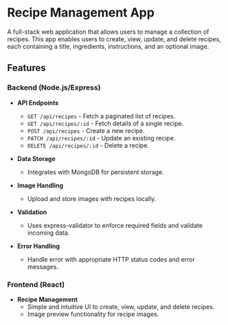 # Recipe Management App

A full-stack web application that allows users to manage a collection of recipes. This app enables users to create, view, update, and delete recipes, each containing a title, ingredients, instructions, and an optional image.

## Features

### Backend (Node.js/Express)
- **API Endpoints**
  - `GET /api/recipes` - Fetch a paginated list of recipes.
  - `GET /api/recipes/:id` - Fetch details of a single recipe.
  - `POST /api/recipes` - Create a new recipe.
  - `PATCH /api/recipes/:id` - Update an existing recipe.
  - `DELETE /api/recipes/:id` - Delete a recipe.

- **Data Storage**
  - Integrates with MongoDB for persistent storage.

- **Image Handling**
  - Upload and store images with recipes locally.

- **Validation**
  - Uses express-validator to enforce required fields and validate incoming data.

- **Error Handling**
  - Handle error with appropriate HTTP status codes and error messages.

### Frontend (React)
- **Recipe Management**
  - Simple and intuitive UI to create, view, update, and delete recipes.
  - Image preview functionality for recipe images.
